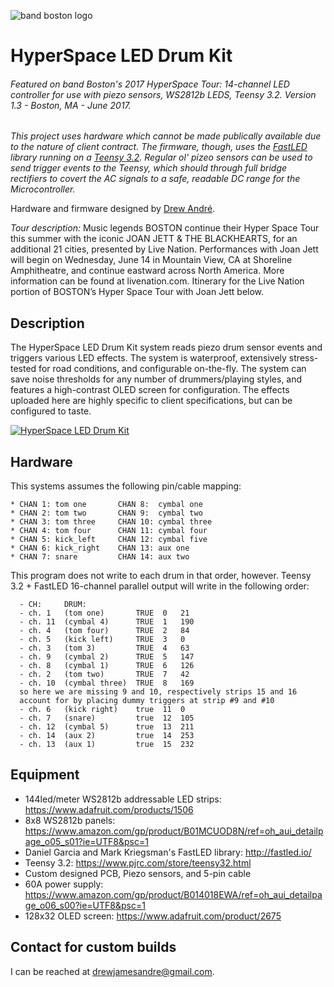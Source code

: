 ![band boston logo](http://www.trademarkandcopyrightlawblog.com/wp-content/uploads/sites/9/2016/11/boston-1.png)
# HyperSpace LED Drum Kit
###### Featured on band Boston's 2017 HyperSpace Tour: 14-channel LED controller for use with piezo sensors, WS2812b LEDS, Teensy 3.2. Version 1.3 - Boston, MA - June 2017.
*This project uses hardware which cannot be made publically available due to the nature of client contract. The firmware, though, uses the <a href='https://github.com/FastLED/FastLED'>FastLED</a> library running on a <a href='https://www.pjrc.com/store/teensy32.html'>Teensy 3.2</a>. Regular ol' pizeo sensors can be used to send trigger events to the Teensy, which should through full bridge rectifiers to covert the AC signals to a safe, readable DC range for the Microcontroller.*

Hardware and firmware designed by <a href='www.drew-andre.com'>Drew André</a>.

*Tour description:* Music legends BOSTON continue their Hyper Space Tour this summer with the iconic JOAN JETT & THE BLACKHEARTS, for an additional 21 cities, presented by Live Nation. Performances with Joan Jett will begin on Wednesday, June 14 in Mountain View, CA at Shoreline Amphitheatre, and continue eastward across North America. More information can be found at livenation.com. Itinerary for the Live Nation portion of BOSTON’s Hyper Space Tour with Joan Jett below.

## Description
The HyperSpace LED Drum Kit system reads piezo drum sensor events and triggers various LED effects. The system is waterproof, extensively stress-tested for road conditions, and configurable on-the-fly. The system can save noise thresholds for any number of drummers/playing styles, and features a high-contrast OLED screen for configuration. The effects uploaded here are highly specific to client specifications, but can be configured to taste.

[![HyperSpace LED Drum Kit](https://img.youtube.com/vi/aQiT6eR48F4/0.jpg)](https://www.youtube.com/watch?v=aQiT6eR48F4)       

## Hardware
  This systems assumes the following pin/cable mapping:
  ```
  * CHAN 1: tom one       CHAN 8:  cymbal one
  * CHAN 2: tom two       CHAN 9:  cymbal two
  * CHAN 3: tom three     CHAN 10: cymbal three
  * CHAN 4: tom four      CHAN 11: cymbal four
  * CHAN 5: kick_left     CHAN 12: cymbal five
  * CHAN 6: kick_right    CHAN 13: aux one
  * CHAN 7: snare         CHAN 14: aux two
  ```

  This program does not write to each drum in that order, however.
  Teensy 3.2 + FastLED 16-channel parallel output will write
  in the following order:

```
  - CH:     DRUM:
  - ch. 1   (tom one)       TRUE  0   21
  - ch. 11  (cymbal 4)      TRUE  1   190
  - ch. 4   (tom four)      TRUE  2   84
  - ch. 5   (kick left)     TRUE  3   0
  - ch. 3   (tom 3)         TRUE  4   63
  - ch. 9   (cymbal 2)      TRUE  5   147
  - ch. 8   (cymbal 1)      TRUE  6   126
  - ch. 2   (tom two)       TRUE  7   42
  - ch. 10  (cymbal three)  TRUE  8   169
  so here we are missing 9 and 10, respectively strips 15 and 16
  account for by placing dummy triggers at strip #9 and #10
  - ch. 6   (kick right)    true  11  0
  - ch. 7   (snare)         true  12  105
  - ch. 12  (cymbal 5)      true  13  211
  - ch. 14  (aux 2)         true  14  253
  - ch. 13  (aux 1)         true  15  232
```

## Equipment
  * 144led/meter WS2812b addressable LED strips: https://www.adafruit.com/products/1506
  * 8x8 WS2812b panels: https://www.amazon.com/gp/product/B01MCUOD8N/ref=oh_aui_detailpage_o05_s01?ie=UTF8&psc=1
  * Daniel Garcia and Mark Kriegsman's FastLED library: http://fastled.io/
  * Teensy 3.2: https://www.pjrc.com/store/teensy32.html
  * Custom designed PCB, Piezo sensors, and 5-pin cable
  * 60A power supply: https://www.amazon.com/gp/product/B014018EWA/ref=oh_aui_detailpage_o06_s00?ie=UTF8&psc=1
  * 128x32 OLED screen: https://www.adafruit.com/product/2675

## Contact for custom builds
  I can be reached at <a href='mailto:drewjamesandre@gmail.com'>drewjamesandre@gmail.com</a>. 
